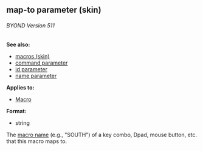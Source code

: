 ## map-to parameter (skin) 
###### BYOND Version 511
**See also:**
*   [macros (skin)](/%7Bskin%7D/macros)
*   [command parameter](/%7Bskin%7D/param/command)
*   [id parameter](/%7Bskin%7D/param/id)
*   [name parameter](/%7Bskin%7D/param/name)
<!-- -->
**Applies to:**
*   [Macro](/%7Bskin%7D/control/macro)
<!-- -->
**Format:**
*   string


The [macro name](/%7Bskin%7D/macros) (e.g., \"SOUTH\") of a
key combo, Dpad, mouse button, etc. that this macro maps to.